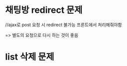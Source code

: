 # 채팅방 redirect 문제

//ajax로 post 요청 시 redirect 불가능 프론트에서 처리해줘야함

=> 별도의 요청으로 다시 하는 것이 좋음

# list 삭제 문제
